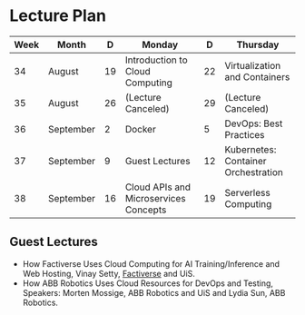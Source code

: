# Lecture Plan

| Week | Month     | D   | Monday                                | D   | Thursday                            |
| ---- | --------- | --- | ------------------------------------- | --- | ----------------------------------- |
| 34   | August    | 19  | Introduction to Cloud Computing       | 22  | Virtualization and Containers       |
| 35   | August    | 26  | (Lecture Canceled)                    | 29  | (Lecture Canceled)                  |
| 36   | September | 2   | Docker                                | 5   | DevOps: Best Practices              |
| 37   | September | 9   | Guest Lectures                        | 12  | Kubernetes: Container Orchestration |
| 38   | September | 16  | Cloud APIs and Microservices Concepts | 19  | Serverless Computing                |

## Guest Lectures

- How Factiverse Uses Cloud Computing for AI Training/Inference and Web Hosting, Vinay Setty, [Factiverse][1] and UiS.
- How ABB Robotics Uses Cloud Resources for DevOps and Testing, Speakers: Morten Mossige, ABB Robotics and UiS and Lydia Sun, ABB Robotics.

[1]: https://factiverse.ai
